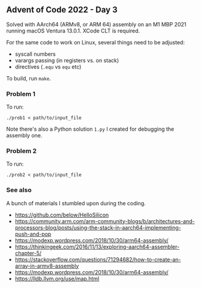 ## Advent of Code 2022 - Day 3

Solved with AArch64 (ARMv8, or ARM 64) assembly on an M1 MBP 2021 running macOS Ventura 13.0.1. XCode CLT is required.

For the same code to work on Linux, several things need to be adjusted:
* syscall numbers
* varargs passing (in registers vs. on stack)
* directives (`.equ` vs `equ` etc)

To build, run `make`.

### Problem 1

To run:

`./prob1 < path/to/input_file`

Note there's also a Python solution `1.py` I created for debugging the assembly one.

### Problem 2

To run:

`./prob2 < path/to/input_file`

### See also

A bunch of materials I stumbled upon during the coding.

* https://github.com/below/HelloSilicon
* https://community.arm.com/arm-community-blogs/b/architectures-and-processors-blog/posts/using-the-stack-in-aarch64-implementing-push-and-pop
* https://modexp.wordpress.com/2018/10/30/arm64-assembly/
* https://thinkingeek.com/2016/11/13/exploring-aarch64-assembler-chapter-5/
* https://stackoverflow.com/questions/71294682/how-to-create-an-array-in-armv8-assembly
* https://modexp.wordpress.com/2018/10/30/arm64-assembly/
* https://lldb.llvm.org/use/map.html
